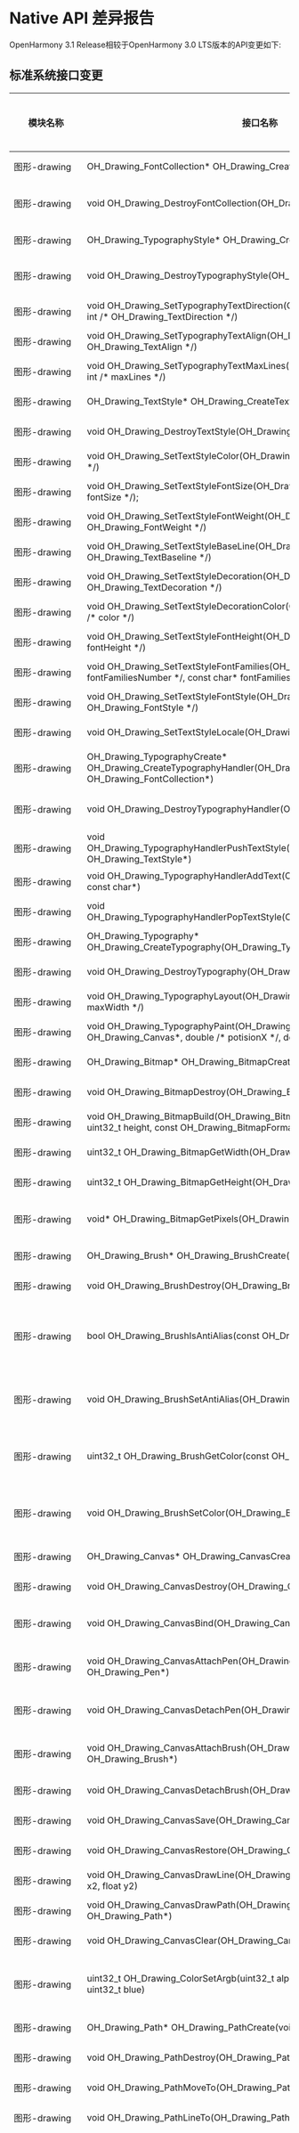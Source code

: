 # Native API 差异报告

OpenHarmony 3.1 Release相较于OpenHarmony 3.0 LTS版本的API变更如下:

## 标准系统接口变更

  | 模块名称 | 接口名称                                                     | 变更类型 | 变更说明                                        |
  | -------- | ------------------------------------------------------------ | -------- | ----------------------------------------------- |
  | 图形-drawing | OH_Drawing_FontCollection* OH_Drawing_CreateFontCollection(void) | 新增     | 创建OH_Drawing_FontCollection                   |
  | 图形-drawing | void OH_Drawing_DestroyFontCollection(OH_Drawing_FontCollection*) | 新增     | 释放被OH_Drawing_FontCollection对象占据的内存   |
  | 图形-drawing  | OH_Drawing_TypographyStyle* OH_Drawing_CreateTypographyStyle(void) | 新增     | 创建OH_Drawing_TypographyStyle                  |
  | 图形-drawing  | void OH_Drawing_DestroyTypographyStyle(OH_Drawing_TypographyStyle*) | 新增     | 释放被OH_Drawing_TypographyStyle对象占据的内存  |
  | 图形-drawing  | void OH_Drawing_SetTypographyTextDirection(OH_Drawing_TypographyStyle*, int /* OH_Drawing_TextDirection */) | 新增     | 设置文本方向                                    |
  | 图形-drawing  | void OH_Drawing_SetTypographyTextAlign(OH_Drawing_TypographyStyle*, int /* OH_Drawing_TextAlign */) | 新增     | 设置文本对齐方式                                |
  | 图形-drawing  | void OH_Drawing_SetTypographyTextMaxLines(OH_Drawing_TypographyStyle*, int /* maxLines */) | 新增     | 设置文本最大行数                                |
  | 图形-drawing  | OH_Drawing_TextStyle* OH_Drawing_CreateTextStyle(void)       | 新增     | 创建OH_Drawing_TextStyle                        |
  | 图形-drawing  | void OH_Drawing_DestroyTextStyle(OH_Drawing_TextStyle*)      | 新增     | 释放被OH_Drawing_TextStyle对象占据的内存        |
  | 图形-drawing  | void OH_Drawing_SetTextStyleColor(OH_Drawing_TextStyle*, uint32_t /* color */) | 新增     | 设置文本颜色                                    |
  | 图形-drawing  | void OH_Drawing_SetTextStyleFontSize(OH_Drawing_TextStyle*, double /* fontSize */); | 新增     | 设置字号                                        |
  | 图形-drawing  | void OH_Drawing_SetTextStyleFontWeight(OH_Drawing_TextStyle*, int /* OH_Drawing_FontWeight */) | 新增     | 设置字重                                        |
  | 图形-drawing  | void OH_Drawing_SetTextStyleBaseLine(OH_Drawing_TextStyle*, int /* OH_Drawing_TextBaseline */) | 新增     | 设置字体基线位置                                |
  | 图形-drawing  | void OH_Drawing_SetTextStyleDecoration(OH_Drawing_TextStyle*, int /* OH_Drawing_TextDecoration */) | 新增     | 设置装饰                                        |
  | 图形-drawing  | void OH_Drawing_SetTextStyleDecorationColor(OH_Drawing_TextStyle*, uint32_t /* color */) | 新增     | 设置装饰颜色                                    |
  | 图形-drawing  | void OH_Drawing_SetTextStyleFontHeight(OH_Drawing_TextStyle*, double /* fontHeight */) | 新增     | 设置字体高度                                    |
  | 图形-drawing  | void OH_Drawing_SetTextStyleFontFamilies(OH_Drawing_TextStyle*,int /* fontFamiliesNumber \*/, const char* fontFamilies[]); | 新增     | 设置字体类型                                    |
  | 图形-drawing  | void OH_Drawing_SetTextStyleFontStyle(OH_Drawing_TextStyle*, int /* OH_Drawing_FontStyle */) | 新增     | 设置字体风格                                    |
  | 图形-drawing  | void OH_Drawing_SetTextStyleLocale(OH_Drawing_TextStyle*, const char*) | 新增     | 设置语言区域                                    |
  | 图形-drawing  | OH_Drawing_TypographyCreate* OH_Drawing_CreateTypographyHandler(OH_Drawing_TypographyStyle*, OH_Drawing_FontCollection*) | 新增     | 创建指向OH_Drawing_TypographyCreate对象的指针   |
  | 图形-drawing  | void OH_Drawing_DestroyTypographyHandler(OH_Drawing_TypographyCreate*) | 新增     | 释放被OH_Drawing_TypographyCreate对象占据的内存 |
  | 图形-drawing  | void OH_Drawing_TypographyHandlerPushTextStyle(OH_Drawing_TypographyCreate*, OH_Drawing_TextStyle*) | 新增     | 排版风格入栈                                    |
  | 图形-drawing  | void OH_Drawing_TypographyHandlerAddText(OH_Drawing_TypographyCreate*, const char*) | 新增     | 设置文本内容                                    |
  | 图形-drawing  | void OH_Drawing_TypographyHandlerPopTextStyle(OH_Drawing_TypographyCreate*) | 新增     | 排版风格出栈                                    |
  | 图形-drawing  | OH_Drawing_Typography* OH_Drawing_CreateTypography(OH_Drawing_TypographyCreate*) | 新增     | 创建OH_Drawing_Typography                       |
  | 图形-drawing  | void OH_Drawing_DestroyTypography(OH_Drawing_Typography*)    | 新增     | 释放OH_Drawing_Typography对象占据的内存         |
  | 图形-drawing  | void OH_Drawing_TypographyLayout(OH_Drawing_Typography*, double /* maxWidth */) | 新增     | 排版布局                                        |
  | 图形-drawing  | void OH_Drawing_TypographyPaint(OH_Drawing_Typography*, OH_Drawing_Canvas*, double /* potisionX */, double /\* potisionY */) | 新增     | 显示文本                                        |
  | 图形-drawing    |OH_Drawing_Bitmap* OH_Drawing_BitmapCreate(void)|新增|函数用于创建一个位图对象|
  | 图形-drawing    |void OH_Drawing_BitmapDestroy(OH_Drawing_Bitmap*)|新增|函数用于销毁位图对象并回收该对象占有内存|
  | 图形-drawing    |void OH_Drawing_BitmapBuild(OH_Drawing_Bitmap*, const uint32_t width, const uint32_t height, const OH_Drawing_BitmapFormat*)|新增|函数用于初始化位图对象的宽度和高度，并且为该位图设置像素格式|
  | 图形-drawing    |uint32_t OH_Drawing_BitmapGetWidth(OH_Drawing_Bitmap*)|新增|该函数用于获取指定位图的宽度|
  | 图形-drawing    |uint32_t OH_Drawing_BitmapGetHeight(OH_Drawing_Bitmap*)|新增|函数用于获取指定位图的高度|
  | 图形-drawing    |void* OH_Drawing_BitmapGetPixels(OH_Drawing_Bitmap*)|新增|函数用于获取指定位图的像素地址，可以通过像素地址获取到位图的像素数据|
  | 图形-drawing    |OH_Drawing_Brush* OH_Drawing_BrushCreate(void)|新增|函数用于创建一个画刷对象|
  | 图形-drawing    |void OH_Drawing_BrushDestroy(OH_Drawing_Brush*)|新增|函数用于销毁画刷对象并回收该对象占有的内存|
  | 图形-drawing    |bool OH_Drawing_BrushIsAntiAlias(const OH_Drawing_Brush*)|新增|函数用于获取画刷是否设置抗锯齿属性，如果为真则说明画刷会启用抗锯齿功能，在绘制图形时会对图形的边缘像素进行半透明的模糊处理|
  | 图形-drawing    |void OH_Drawing_BrushSetAntiAlias(OH_Drawing_Brush*, bool)|新增|函数用于设置画刷的抗锯齿属性，设置为真则画刷在绘制图形时会对图形的边缘像素进行半透明的模糊处理|
  | 图形-drawing    |uint32_t OH_Drawing_BrushGetColor(const OH_Drawing_Brush*)|新增|函数用于获取画刷的颜色属性，颜色属性描述了画刷填充图形时使用的颜色，用一个32位（ARGB）的变量表示|
  | 图形-drawing    |void OH_Drawing_BrushSetColor(OH_Drawing_Brush*, uint32_t color)|新增|函数用于设置画刷的颜色属性，颜色属性描述了画刷填充图形时使用的颜色，用一个32位（ARGB）的变量表示|
  | 图形-drawing    |OH_Drawing_Canvas* OH_Drawing_CanvasCreate(void)|新增|函数用于创建一个画布对象|
  | 图形-drawing    |void OH_Drawing_CanvasDestroy(OH_Drawing_Canvas*)|新增|函数用于销毁画布对象并回收该对象占有的内存|
  | 图形-drawing    |void OH_Drawing_CanvasBind(OH_Drawing_Canvas*, OH_Drawing_Bitmap*)|新增|函数用于将一个位图对象绑定到画布中，使得画布绘制的内容输出到位图中（即CPU渲染）|
  | 图形-drawing    |void OH_Drawing_CanvasAttachPen(OH_Drawing_Canvas*, const OH_Drawing_Pen*)|新增|函数用于设置画笔给画布，画布将会使用设置画笔的样式和颜色去绘制图形形状的轮廓|
  | 图形-drawing    |void OH_Drawing_CanvasDetachPen(OH_Drawing_Canvas*)|新增|函数用于去除掉画布中的画笔，使用后画布将不去绘制图形形状的轮廓|
  | 图形-drawing    |void OH_Drawing_CanvasAttachBrush(OH_Drawing_Canvas*, const OH_Drawing_Brush*)|新增|函数用于设置画刷给画布，画布将会使用设置的画刷样式和颜色去填充绘制的图形形状|
  | 图形-drawing    |void OH_Drawing_CanvasDetachBrush(OH_Drawing_Canvas*)|新增|函数用于去除掉画布中的画刷，使用后画布将不去填充图形形状|
  | 图形-drawing    |void OH_Drawing_CanvasSave(OH_Drawing_Canvas*)|新增|函数用于保存当前画布的状态（画布矩阵）到一个栈顶|
  | 图形-drawing    |void OH_Drawing_CanvasRestore(OH_Drawing_Canvas*)|新增|函数用于恢复保存在栈顶的画布状态（画布矩阵）|
  | 图形-drawing    |void OH_Drawing_CanvasDrawLine(OH_Drawing_Canvas*, float x1, float y1, float x2, float y2)|新增|函数用于画一条直线段|
  | 图形-drawing    |void OH_Drawing_CanvasDrawPath(OH_Drawing_Canvas*, const OH_Drawing_Path*)|新增|函数用于画一个自定义路径|
  | 图形-drawing    |void OH_Drawing_CanvasClear(OH_Drawing_Canvas*, uint32_t color)|新增|函数用于使用指定颜色去清空画布|
  | 图形-drawing    |uint32_t OH_Drawing_ColorSetArgb(uint32_t alpha, uint32_t red, uint32_t green, uint32_t blue)|新增|函数用于将4个变量（分别描述透明度、红色、绿色和蓝色）转化为一个描述颜色的32位（ARGB）变量|
  | 图形-drawing    |OH_Drawing_Path* OH_Drawing_PathCreate(void)|新增|函数用于创建一个路径对象|
  | 图形-drawing    |void OH_Drawing_PathDestroy(OH_Drawing_Path*)|新增|函数用于销毁路径对象并回收该对象占有的内存|
  | 图形-drawing    |void OH_Drawing_PathMoveTo(OH_Drawing_Path*, float x, float y)|新增|函数用于设置自定义路径的起始点位置|
  | 图形-drawing    |void OH_Drawing_PathLineTo(OH_Drawing_Path*, float x, float y)|新增|函数用于添加一条从路径的最后点位置到目标点位置的线段|
  | 图形-drawing    |void OH_Drawing_PathArcTo(OH_Drawing_Path*, float x1, float y1, float x2, float y2, float startDeg, float sweepDeg)|新增|函数用于给路径添加一段弧线，绘制弧线的方式为角度弧，该方式首先会指定一个矩形边框，矩形边框会包裹椭圆，然后会指定一个起始角度和扫描度数，从起始角度扫描截取的椭圆周长一部分即为绘制的弧线。另外会默认添加一条从路径的最后点位置到弧线起始点位置的线段|
  | 图形-drawing    |void OH_Drawing_PathQuadTo(OH_Drawing_Path*, float ctrlX, float ctrlY, float endX, float endY)|新增|函数用于添加一条从路径最后点位置到目标点位置的二阶贝塞尔圆滑曲线|
  | 图形-drawing    |void OH_Drawing_PathCubicTo(OH_Drawing_Path*, float ctrlX1, float ctrlY1, float ctrlX2, float ctrlY2, float endX, float endY)|新增|函数用于添加一条从路径最后点位置到目标点位置的三阶贝塞尔圆滑曲线|
  | 图形-drawing    |void OH_Drawing_PathClose(OH_Drawing_Path*)|新增|函数用于闭合路径，会添加一条从路径起点位置到最后点位置的线段|
  | 图形-drawing    |void OH_Drawing_PathReset(OH_Drawing_Path*)|新增|函数用于重置自定义路径数据|
  | 图形-drawing    |OH_Drawing_Pen* OH_Drawing_PenCreate(void)|新增|函数用于创建一个画笔对象|
  | 图形-drawing    |void OH_Drawing_PenDestroy(OH_Drawing_Pen*)|新增|函数用于销毁画笔对象并回收该对象占有的内存|
  | 图形-drawing    |bool OH_Drawing_PenIsAntiAlias(const OH_Drawing_Pen*)|新增|函数用于获取画笔是否设置抗锯齿属性，如果为真则说明画笔会启用抗锯齿功能，在绘制图形时会对图形的边缘像素进行半透明的模糊处理|
  | 图形-drawing    |void OH_Drawing_PenSetAntiAlias(OH_Drawing_Pen*, bool)|新增|函数用于设置画笔的抗锯齿属性，设置为真则画笔在绘制图形时会对图形的边缘像素进行半透明的模糊处理|
  | 图形-drawing    |uint32_t OH_Drawing_PenGetColor(const OH_Drawing_Pen*)|新增|函数用于获取画笔的颜色属性，颜色属性描述了画笔绘制图形轮廓时使用的颜色，用一个32位（ARGB）的变量表示|
  | 图形-drawing    |void OH_Drawing_PenSetColor(OH_Drawing_Pen*, uint32_t color)|新增|函数用于设置画笔的颜色属性，颜色属性描述了画笔绘制图形轮廓时使用的颜色，用一个32位（ARGB）的变量表示|
  | 图形-drawing    |float OH_Drawing_PenGetWidth(const OH_Drawing_Pen*)|新增|函数用于获取画笔的厚度属性，厚度属性描述了画笔绘制图形轮廓的宽度|
  | 图形-drawing    |void OH_Drawing_PenSetWidth(OH_Drawing_Pen*, float width)|新增|函数用于设置画笔的厚度属性，厚度属性描述了画笔绘制图形轮廓的宽度|
  | 图形-drawing    |float OH_Drawing_PenGetMiterLimit(const OH_Drawing_Pen*)|新增|函数用于获取折线尖角的限制值，当画笔绘制一条折线，转角类型设置为尖角时，那么此时该属性用于限制出现尖角的长度范围，如果超出则平角显示，不超出依然为尖角|
  | 图形-drawing    |void OH_Drawing_PenSetMiterLimit(OH_Drawing_Pen*, float miter)|新增|函数用于设置折线尖角的限制值，当画笔绘制一条折线，转角类型设置为尖角时，那么此时该属性用于限制出现尖角的长度范围，如果超出则平角显示，不超出依然为尖角|
  | 图形-drawing    |OH_Drawing_PenLineCapStyle OH_Drawing_PenGetCap(const OH_Drawing_Pen*)|新增|函数用于获取画笔笔帽的样式|
  | 图形-drawing    |void OH_Drawing_PenSetCap(OH_Drawing_Pen*, OH_Drawing_PenLineCapStyle)|新增|函数用于设置画笔笔帽样式|
  | 图形-drawing    |OH_Drawing_PenLineJoinStyle OH_Drawing_PenGetJoin(const OH_Drawing_Pen*)|新增|函数用于获取画笔绘制折线转角的样式|
  | 图形-drawing    |void OH_Drawing_PenSetJoin(OH_Drawing_Pen*, OH_Drawing_PenLineJoinStyle)|新增|函数用于设置画笔绘制转角的样式|
  | 图形-NativeWindow    | struct NativeWindow* OH_NativeWindow_CreateNativeWindow(void* pSurface) | 新增 | 新增创建NativeWindow实例接口 |
  | 图形-NativeWindow    | void OH_NativeWindow_DestroyNativeWindow(struct NativeWindow* window) | 新增 | 新增NativeWindow对象的引用计数减1接口 |
  | 图形-NativeWindow    | struct NativeWindowBuffer* OH_NativeWindow_CreateNativeWindowBufferFromSurfaceBuffer(void* pSurfaceBuffer) | 新增 | 新增创建NativeWindowBuffer实例接口 |
  | 图形-NativeWindow    | void OH_NativeWindow_DestroyNativeWindowBuffer(struct NativeWindowBuffer* buffer) | 新增 | 新增NativeWindowBuffer对象的引用计数减1接口 |
  | 图形-NativeWindow    | int32_t OH_NativeWindow_NativeWindowRequestBuffer(struct NativeWindow *window, struct NativeWindowBuffer **buffer, int *fenceFd) | 新增 | 新增通过NativeWindow对象申请一块NativeWindowBuffer接口 |
  | 图形-NativeWindow    | int32_t OH_NativeWindow_NativeWindowFlushBuffer(struct NativeWindow *window, struct NativeWindowBuffer *buffer, int fenceFd, Region region) | 新增 | 新增通过NativeWindow将生产好内容的NativeWindowBuffer放回到Buffer队列中接口 |
  | 图形-NativeWindow    | int32_t OH_NativeWindow_NativeWindowAbortBuffer(struct NativeWindow *window, struct NativeWindowBuffer *buffer) | 新增 | 新增通过NativeWindow将之前申请出来的NativeWindowBuffer返还到Buffer队列中接口 |
  | 图形-NativeWindow    | int32_t OH_NativeWindow_NativeWindowHandleOpt(struct NativeWindow *window, int code, ...) | 新增 | 新增设置/获取NativeWindow的属性，包括设置/获取宽高、内容格式等接口 |
  | 图形-NativeWindow    | BufferHandle *OH_NativeWindow_GetBufferHandleFromNative(struct NativeWindowBuffer *buffer) | 新增 | 新增通过NativeWindowBuffer获取该buffer的BufferHandle指针接口 |
  | 图形-NativeWindow    | int32_t OH_NativeWindow_NativeObjectReference(void *obj) | 新增 | 新增增加一个NativeObject的引用计数接口 |
  | 图形-NativeWindow    | int32_t OH_NativeWindow_NativeObjectUnreference(void *obj) | 新增 | 新增减少一个NativeObject的引用计数接口 |
  | 图形-NativeWindow    | int32_t OH_NativeWindow_GetNativeObjectMagic(void *obj) | 新增 | 新增获取NativeObject的MagicId接口 |
  | DFX-hilog    | LOG_DOMAIN                                                   | 新增     | 十六进制整数宏，标识日志所对应的业务领域。                   |
  | DFX-hilog    | LOG_TAG                                                      | 新增     | 字符串宏，标识调用所在的类或者业务。                         |
  | DFX-hilog    | LOG_APP                                                      | 新增     | 日志类型枚举，标识应用日志类型。                             |
  | DFX-hilog    | LOG_DEBUG                                                    | 新增     | 日志级别枚举，标识DEBUG日志级别。                            |
  | DFX-hilog    | LOG_INFO                                                     | 新增     | 日志级别枚举，标识INFO日志级别。                             |
  | DFX-hilog    | LOG_WARN                                                     | 新增     | 日志级别枚举，标识WARN日志级别。                             |
  | DFX-hilog    | LOG_ERROR                                                    | 新增     | 日志级别枚举，标识ERROR日志级别。                            |
  | DFX-hilog    | LOG_FATAL                                                    | 新增     | 日志级别枚举，标识FATAL日志级别。                            |
  | DFX-hilog    | bool OH_LOG_IsLoggable(unsigned int domain, const char *tag, LogLevel level) | 新增     | 普通接口，用于检查指定业务领域、TAG、级别的日志是否可以打印。 |
  | DFX-hilog    | int OH_LOG_Print(LogType type, LogLevel level, unsigned int domain, const char *tag, const char *fmt, ...) | 新增     | 普通接口，用于写日志。                                       |
  | DFX-hilog    | OH_LOG_DEBUG(type, ...)                                      | 新增     | 宏封装接口，用于写DEBUG级别日志。                            |
  | DFX-hilog    | OH_LOG_INFO(type, ...)                                       | 新增     | 宏封装接口，用于写INFO级别日志。                             |
  | DFX-hilog    | OH_LOG_WARN(type, ...)                                       | 新增     | 宏封装接口，用于写WARN级别日志。                             |
  | DFX-hilog    | OH_LOG_ERROR(type, ...)                                      | 新增     | 宏封装接口，用于写ERROR级别日志。                            |
  | DFX-hilog    | OH_LOG_FATAL(type, ...)                                      | 新增     | 宏封装接口，用于写FATAL级别日志。                            |
  | zlib     | ZEXTERN uLong ZEXPORT adler32 OF((uLong adler, const Bytef *buf, uInt len));<br />ZEXTERN uLong ZEXPORT adler32_z OF((uLong adler, const Bytef *buf, z_size_t len)); | 新增     | 使用buf更新adler32                                           |
  | zlib     | ZEXTERN uLong ZEXPORT adler32_combine OF((uLong, uLong, z_off_t)); <br />ZEXTERN uLong ZEXPORT adler32_combine64 OF((uLong, uLong, z_off_t)); | 新增     | 合并两个adler32                                              |
  | zlib     | ZEXTERN int ZEXPORT compress2 OF((Bytef *dest,   uLongf *destLen,  const Bytef *source, uLong sourceLen,  int level));<br />ZEXTERN int ZEXPORT compress OF((Bytef *dest,   uLongf *destLen, const Bytef *source, uLong sourceLen)); | 新增     | 将源缓冲区压缩到目标缓冲区                                   |
  | zlib     | ZEXTERN uLong ZEXPORT compressBound OF((uLong sourceLen));   | 新增     | 返回压缩大小的上限。在compress2/compress调用之前使用，以分配目标缓冲区 |
  | zlib     | ZEXTERN uLong ZEXPORT crc32   OF((uLong crc, const Bytef *buf, uInt len));<br />ZEXTERN uLong ZEXPORT crc32_z OF((uLong adler, const Bytef *buf, z_size_t len)); | 新增     | 使用buf更新crc32                                             |
  | zlib     | ZEXTERN uLong ZEXPORT crc32_combine OF((uLong, uLong, z_off_t));<br />ZEXTERN uLong ZEXPORT crc32_combine64 OF((uLong, uLong, z_off64_t)); | 新增     | 合并两个crc32                                                |
  | zlib     | ZEXTERN int ZEXPORT deflate OF((z_streamp strm, int flush)); | 新增     | 压缩函数                                                     |
  | zlib     | ZEXTERN uLong ZEXPORT deflateBound OF((z_streamp strm, uLong sourceLen)); | 新增     | 返回压缩大小的上限。在deflateInit/deflateInit2调用之后使用，以分配目标缓冲区 |
  | zlib     | ZEXTERN int ZEXPORT deflateCopy OF((z_streamp dest, z_streamp source)); | 新增     | 将目标流设置为源流的完整副本                                 |
  | zlib     | ZEXTERN int ZEXPORT deflateEnd OF((z_streamp strm));         | 新增     | 压缩完成以后,释放空间                                        |
  | zlib     | ZEXTERN int ZEXPORT deflateGetDictionary OF((z_streamp strm, Bytef *dictionary, uInt  *dictLength)); | 新增     | 返回由deflate维护的滑动字典                                  |
  | zlib     | ZEXTERN int ZEXPORT deflateInit_ OF((z_streamp strm, int level, const char *version, int stream_size));<br />ZEXTERN int ZEXPORT deflateInit2_ OF((z_streamp strm, int  level, int  method, int windowBits, int memLevel, int strategy, const char *version, int stream_size)); | 新增     | 压缩初始化的基础函数                                         |
  | zlib     | ZEXTERN int ZEXPORT deflateParams OF((z_streamp strm, int level, int strategy)); | 新增     | 动态更新压缩级别和压缩策略                                   |
  | zlib     | ZEXTERN int ZEXPORT deflatePending OF((z_streamp strm,  unsigned *pending, int *bits)); | 新增     | 返回已生成但尚未在可用输出中提供的输出的字节数和位数         |
  | zlib     | ZEXTERN int ZEXPORT deflatePrime OF((z_streamp strm, int bits, int value)); | 新增     | 在压缩输出流中插入bit                                        |
  | zlib     | ZEXTERN int ZEXPORT deflateReset OF((z_streamp strm));       | 新增     | 等价于 deflateEnd 后跟 deflateInit，但是不释放和重新分配内部压缩状态 |
  | zlib     | ZEXTERN int ZEXPORT deflateSetDictionary OF((z_streamp strm, const Bytef *dictionary, uInt  dictLength)); | 新增     | 从给定的字节序列初始化压缩字典，而不产生任何压缩输出         |
  | zlib     | ZEXTERN int ZEXPORT deflateSetHeader OF((z_streamp strm, gz_headerp head)); | 新增     | 当delateInit2()请求gzip流时，delateSetHeader()提供gzip头信息 |
  | zlib     | ZEXTERN int ZEXPORT deflateTune OF((z_streamp strm, int good_length, int max_lazy, int nice_length, int max_chain)); | 新增     | 微调压缩的内部压缩参数                                       |
  | zlib     | ZEXTERN int ZEXPORT gzbuffer OF((gzFile file, unsigned size)); | 新增     | 设置此库函数使用的内部缓冲区大小。默认缓冲区大小为8192字节   |
  | zlib     | ZEXTERN void ZEXPORT gzclearerr OF((gzFile file));           | 新增     | 清除文件的错误和文件结束标志                                 |
  | zlib     | ZEXTERN int ZEXPORT    gzclose OF((gzFile file));<br />ZEXTERN int ZEXPORT gzclose_r OF((gzFile file));<br />ZEXTERN int ZEXPORT gzclose_w OF((gzFile file)); | 新增     | 刷新所有挂起的输出，关闭压缩文件并解除压缩状态               |
  | zlib     | ZEXTERN int ZEXPORT gzdirect OF((gzFile file));              | 新增     | 如果在读取时直接复制文件，则返回true (1)；如果文件是正在解压缩的gzip流，则返回false (0)。 |
  | zlib     | ZEXTERN gzFile ZEXPORT gzdopen OF((int fd, const char *mode)); | 新增     | 将gzFile与文件描述符fd关联。文件描述符从open、dup、create、管道或fileno等调用中获得（如果文件以前已使用fopen打开）。mode参数与gzopen中的一样 |
  | zlib     | ZEXTERN int ZEXPORT gzeof OF((gzFile file));                 | 新增     | 如果在读取时设置了文件结束指示器，则返回true (1)，否则返回false (0) |
  | zlib     | ZEXTERN const char * ZEXPORT gzerror OF((gzFile file, int *errnum)); | 新增     | 返回给定压缩文件上发生的最后一个错误的错误消息               |
  | zlib     | ZEXTERN int ZEXPORT gzflush OF((gzFile file, int flush));    | 新增     | 将所有挂起的输出刷新到压缩文件中                             |
  | zlib     | ZEXTERN z_size_t ZEXPORT gzfread OF((voidp buf, z_size_t size, z_size_t nitems, gzFile file)); | 新增     | 从文件读取最多n个大小的item到Buf                             |
  | zlib     | ZEXTERN z_size_t ZEXPORT gzfwrite OF((voidpc buf, z_size_t size, z_size_t nitems, gzFile file)); | 新增     | 将n个大小为Buf的item写入文件，复制stdio的fwrite()的接口，使用size_t请求和返回类型 |
  | zlib     | ZEXTERN int ZEXPORT gzgetc OF((gzFile file));<br />ZEXTERN int ZEXPORT gzgetc_ OF((gzFile file)); | 新增     | 从压缩文件中读取一个字节                                     |
  | zlib     | ZEXTERN char * ZEXPORT gzgets OF((gzFile file, char *buf, int len)); | 新增     | 从压缩文件中读取字节，直到读取len-1字符，或读取换行符并将其传输到Buf，或遇到文件结束条件 |
  | zlib     | ZEXTERN z_off_t ZEXPORT gzoffset OF((gzFile));<br />ZEXTERN z_off64_t ZEXPORT gzoffset64 OF((gzFile)); | 新增     | 返回正在读取或写入的文件中的当前偏移量                       |
  | zlib     | ZEXTERN gzFile ZEXPORT gzopen OF((const char *, const char *));<br />ZEXTERN gzFile ZEXPORT gzopen64 OF((const char *, const char *)); | 新增     | 打开gzip (.gz)文件以进行读取或写入                           |
  | zlib     | ZEXTERN int ZEXPORTVA gzprintf Z_ARG((gzFile file, const char *format, ...)); | 新增     | 在格式字符串的控制下转换、格式化和写入参数到压缩文件中       |
  | zlib     | ZEXTERN int ZEXPORT gzputc OF((gzFile file, int c));<br />ZEXTERN int ZEXPORT gzputs OF((gzFile file, const char *s)); | 新增     | 将转换为无符号字符的c写入压缩文件。gzputc返回写入的值，如果出现错误，则返回-1。 |
  | zlib     | ZEXTERN int ZEXPORT gzread OF((gzFile file, voidp buf, unsigned len)); | 新增     | 从压缩文件中读取给定数量的未压缩字节                         |
  | zlib     | ZEXTERN int ZEXPORT    gzrewind OF((gzFile file));           | 新增     | 重定向给定的文件                                             |
  | zlib     | ZEXTERN z_off_t ZEXPORT gzseek OF((gzFile, z_off_t, int));<br />ZEXTERN z_off_t ZEXPORT gzseek64 OF((gzFile, z_off_t, int)); | 新增     | 设置给定压缩文件上下一个gzread或gzwrite的起始位置            |
  | zlib     | ZEXTERN int ZEXPORT gzsetparams OF((gzFile file, int level, int strategy)); | 新增     | 动态更新压缩级别或策略                                       |
  | zlib     | ZEXTERN z_off_t ZEXPORT gztell OF((gzFile));<br />ZEXTERN z_off64_t ZEXPORT gztell64 OF((gzFile)); | 新增     | 返回给定压缩文件上下一个gzread或gzwrite的起始位置            |
  | zlib     | ZEXTERN int ZEXPORT gzungetc OF((int c, gzFile file));       | 新增     | 将一个字符写入流，作为下一次读取时的第一个字符读取           |
  | zlib     | ZEXTERN int ZEXPORT gzwrite OF((gzFile file, voidpc buf, unsigned len)); | 新增     | 将给定数量的未压缩字节写入压缩文件                           |
  | zlib     | ZEXTERN int ZEXPORT inflate OF((z_streamp strm, int flush)); | 新增     | 解压缩尽可能多的数据，并在输入缓冲区变空或输出缓冲区变满时停止 |
  | zlib     | ZEXTERN int ZEXPORT inflateBack OF((z_streamp strm, in_func in, void FAR *in_desc, out_func out, void FAR *out_desc));<br />ZEXTERN int ZEXPORT inflateBackEnd OF((z_streamp strm));<br />ZEXTERN int ZEXPORT inflateBackInit_ OF((z_streamp strm, int windowBits, unsigned char FAR *window, const char *version, int stream_size)); | 新增     | 使用回调接口实现解压                                         |
  | zlib     | ZEXTERN int ZEXPORT inflateCopy OF((z_streamp dest, z_streamp source)); | 新增     | 将目标流设置为源流的完整副本                                 |
  | zlib     | ZEXTERN int ZEXPORT inflateEnd OF((z_streamp strm));         | 新增     | 此流的所有动态分配的数据结构都将被释放                       |
  | zlib     | ZEXTERN int ZEXPORT inflateGetDictionary OF((z_streamp strm, Bytef *dictionary, uInt  *dictLength)); | 新增     | 返回由inflate维护的滑动字典                                  |
  | zlib     | ZEXTERN int ZEXPORT inflateGetHeader OF((z_streamp strm, gz_headerp head)); | 新增     | 将gzip头信息存储在提供的gz_header结构中。                    |
  | zlib     | ZEXTERN int ZEXPORT inflateInit_ OF((z_streamp strm, const char *version, int stream_size));<br _>/ZEXTERN int ZEXPORT inflateInit2_ OF((z_streamp strm, int  windowBits, const char *version, int stream_size)); | 新增     | 解压初始化函数                                               |
  | zlib     | ZEXTERN long ZEXPORT inflateMark OF((z_streamp strm));       | 新增     | 返回两个值，一个在返回值的低16位，另一个在剩余的高位，通过将返回值向下移动16位获得。 |
  | zlib     | ZEXTERN int ZEXPORT inflatePrime OF((z_streamp strm, int bits, int value)); | 新增     | 在inflate输入流中插入位                                      |
  | zlib     | ZEXTERN int ZEXPORT inflateReset OF((z_streamp strm));<br />ZEXTERN int ZEXPORT inflateReset2 OF((z_streamp strm, int windowBits)); | 新增     | 此函数等效于inflateEnd后跟inflateInit，但不会释放和重新分配内部解压缩状态。流将保留可能已由inflateInit2设置的属性。 |
  | zlib     | ZEXTERN int ZEXPORT inflateSetDictionary OF((z_streamp strm, const Bytef *dictionary, uInt  dictLength)); | 新增     | 从给定的未压缩字节序列初始化解压缩字典                       |
  | zlib     | ZEXTERN int ZEXPORT inflateSync OF((z_streamp strm));        | 新增     | 跳过无效的压缩数据，直到找到可能的完全刷新点，或直到跳过所有可用输入。没有输出。 |
  | zlib     | ZEXTERN int ZEXPORT uncompress OF((Bytef *dest,   uLongf *destLen, const Bytef *source, uLong sourceLen));<br />ZEXTERN int ZEXPORT uncompress2 OF((Bytef *dest,   uLongf *destLen, const Bytef *source, uLong *sourceLen)); | 新增     | 将源缓冲区解压到目标缓冲区，sourceLen是源缓冲区的字节长度。  |
  | zlib     | ZEXTERN uLong ZEXPORT zlibCompileFlags OF((void));           | 新增     | 返回指示编译时选项的标志。                                   |
  | zlib     | ZEXTERN const char * ZEXPORT zlibVersion OF((void));         | 新增     | 返回zlib版本                                                 |
  | 全球化-resmgr   | NativeResourceManager *OH_ResourceManager_InitNativeResourceManager(napi_env env, napi_value jsResMgr) | 新增     | 新增初始化native资源管理接口                   |
  | 全球化-resmgr   | void OH_ResourceManager_ReleaseNativeResourceManager(NativeResourceManager *resMgr) | 新增     | 新增释放native资源管理接口                     |
  | 全球化-resmgr   | RawDir *OH_ResourceManager_OpenRawDir(const NativeResourceManager *mgr, const char *dirName) | 新增     | 新增打开指定rawfile目录接口                    |
  | 全球化-resmgr   | RawFile *OH_ResourceManager_OpenRawFile(const NativeResourceManager *mgr, const char *fileName) | 新增     | 新增打开指定rawfile文件接口                    |
  | 全球化-resmgr   | const char *OH_ResourceManager_GetRawFileName(RawDir *rawDir, int index) | 新增     | 新增获取rawfile名字接口                        |
  | 全球化-resmgr   | int OH_ResourceManager_GetRawFileCount(RawDir *rawDir)       | 新增     | 新增获取指定rawfile目录下的rawfile文件数量接口 |
  | 全球化-resmgr   | void OH_ResourceManager_CloseRawDir(RawDir *rawDir)          | 新增     | 新增释放rawfile目录相关资源接口                |
  | 全球化-resmgr   | int OH_ResourceManager_ReadRawFile(const RawFile *rawFile, void *buf, size_t length) | 新增     | 新增读取指定rawfile文件接口                    |
  | 全球化-resmgr   | int OH_ResourceManager_SeekRawFile(const RawFile *rawFile, long offset, int whence) | 新增     | 新增根据指定偏移量查询rawfile中的数据接口      |
  | 全球化-resmgr   | long OH_ResourceManager_GetRawFileSize(RawFile *rawFile)     | 新增     | 新增获取rawfile文件size大小接口                |
  | 全球化-resmgr   | void OH_ResourceManager_CloseRawFile(RawFile *rawFile)       | 新增     | 新增释放rawfile文件相关资源接口                |
  | 全球化-resmgr   | long OH_ResourceManager_GetRawFileOffset(const RawFile *rawFile) | 新增     | 新增获取当前rawfile的偏移量接口                |
  | 全球化-resmgr   | bool OH_ResourceManager_GetRawFileDescriptor(const RawFile *rawFile, RawFileDescriptor &descriptor) | 新增     | 新增获取rawfile的fd接口                        |
  | 全球化-resmgr   | bool OH_ResourceManager_ReleaseRawFileDescriptor(const RawFileDescriptor &descriptor) | 新增     | 新增释放rawfile的fd接口                        |
  |    媒体-multimedia      |   OH_GetImageInfo       |     新增     |    通过pixel的数据地址来获取信息      |
  |    媒体-multimedia      |   OH_AccessPixels       |     新增     |    锁定给定的pixel的数据地址      |
  |    媒体-multimedia      |   OH_UnAccessPixels     |     新增     |    解锁给定的pixel的数据地址      |
  | 媒体-audio_standard | SL_API SLresult SLAPIENTRY slCreateEngine(<br/>    SLObjectItf             *pEngine,<br/>    SLuint32                numOptions,<br/>    const SLEngineOption    *pEngineOptions,<br/>    SLuint32                numInterfaces,<br/>    const SLInterfaceID     *pInterfaceIds,<br/>    const SLboolean         * pInterfaceRequired<br/>); | 新增     | 创建并返回Engine对象      |
  | 媒体-audio_standard | SLObjectItf_<br/>SLresult (*Realize) (<br/>        SLObjectItf self,<br/>        SLboolean async<br/>    ); | 新增     | 初始化Object对象          |
  | 媒体-audio_standard | SLObjectItf_<br/>SLresult (*Resume) (<br/>        SLObjectItf self,<br/>        SLboolean async<br/>    ); | 新增     | 恢复Object对象            |
  | 媒体-audio_standard | SLObjectItf_<br/>SLresult (*GetState) (<br/>        SLObjectItf self,<br/>        SLuint32 * pState<br/>    ); | 新增     | 获取对象的状态            |
  | 媒体-audio_standard | SLObjectItf_<br/>SLresult (*GetInterface) (<br/>        SLObjectItf self,<br/>        const SLInterfaceID iid,<br/>        void * pInterface<br/>    ); | 新增     | 根据接口iid获取对象的接口 |
  | 媒体-audio_standard | SLObjectItf_<br/>SLresult (*RegisterCallback) (<br/>        SLObjectItf self,<br/>        slObjectCallback callback,<br/>        void * pContext<br/>    ); | 新增     | 注册callback              |
  | 媒体-audio_standard | SLObjectItf_<br/>void (*Destroy) (<br/>        SLObjectItf self<br/>    ); | 新增     | 销毁对象                  |
  | 媒体-audio_standard | SLresult (*CreateAudioPlayer) (<br/>        SLEngineItf self,<br/>        SLObjectItf * pPlayer,<br/>        SLDataSource *pAudioSrc,<br/>        SLDataSink *pAudioSnk,<br/>        SLuint32 numInterfaces,<br/>        const SLInterfaceID * pInterfaceIds,<br/>        const SLboolean * pInterfaceRequired<br/>    ); | 新增     | 创建AudioPlayer对象       |
  | 媒体-audio_standard | SLresult (*CreateOutputMix) (<br/>        SLEngineItf self,<br/>        SLObjectItf * pMix,<br/>        SLuint32 numInterfaces,<br/>        const SLInterfaceID * pInterfaceIds,<br/>        const SLboolean * pInterfaceRequired<br/>    ); | 新增     | 创建OutputMix对象         |
  | 媒体-audio_standard | SLPlayItf_<br/>SLresult (*SetPlayState) (<br/>        SLPlayItf self,<br/>        SLuint32 state<br/>    ); | 新增     | 设置Player的状态          |
  | 媒体-audio_standard | SLPlayItf_<br/>SLresult (*GetPlayState) (<br/>        SLPlayItf self,<br/>        SLuint32 *pState<br/>    ); | 新增     | 获取Player的状态          |
  | 媒体-audio_standard | SLBufferQueueItf_<br/>SLresult (*Enqueue) (<br/>        SLBufferQueueItf self,<br/>        const void *pBuffer,<br/>        SLuint32 size<br/>    ); | 新增     | 向BufferQueue中填入数据   |
  | 媒体-audio_standard | SLBufferQueueItf_<br/>SLresult (*Clear) (<br/>        SLBufferQueueItf self<br/>    ); | 新增     | 清除BufferQueue的数据     |
  | 媒体-audio_standard | SLBufferQueueItf_<br/>SLresult (*GetState) (<br/>        SLBufferQueueItf self,<br/>        SLBufferQueueState *pState<br/>    ); | 新增     | 获取BufferQueue的状态     |
  | 媒体-audio_standard | SLVolumeItf_<br/>SLresult (*SetVolumeLevel) (<br/>        SLVolumeItf self,<br/>        SLmillibel level<br/>    ); | 新增     | 设置音量分贝值            |
  | 媒体-audio_standard | SLVolumeItf_<br/>SLresult (*GetVolumeLevel) (<br/>        SLVolumeItf self,<br/>        SLmillibel *pLevel<br/>    ); | 新增     | 获取音量分贝值            |
  | 媒体-audio_standard | SLVolumeItf_<br/>SLresult (*GetMaxVolumeLevel) (<br/>        SLVolumeItf  self,<br/>        SLmillibel *pMaxLevel<br/>    ); | 新增     | 设置支持的最大分贝值      |
  | LIBUV | [LIBUV标准](https://gitee.com/openharmony/docs/tree/2844f08105b08115f6f5694e9f7552e2f1fe3c12/zh-cn/application-dev/reference/native-lib/third_party_libuv) | 新增 | 新增LIBUV接口 |
  | Node-API | [Node-API](https://gitee.com/openharmony/docs/blob/2844f08105b08115f6f5694e9f7552e2f1fe3c12/zh-cn/application-dev/reference/native-lib/third_party_napi/napi.md) | 新增 | NAPI组件对Node-API的接口进行了重新实现，新增支持Node-API标准库中的部分接口 |
  | EGL | [EGL标准](https://github.com/KhronosGroup/EGL-Registry/tree/main/api/EGL/) | 新增 | 新增EGL接口 |
  | GLES3 | [GLES3标准](https://github.com/KhronosGroup/OpenGL-Registry/tree/main/api/GLES3/) | 新增 | 新增OpenGLES3.0接口 |
  | 标准C++库 | [libc++标准](https://libcxx.llvm.org/) | 新增 | 新增标准C++库接口 |
  | 标准C库 | [libc、libm、libdl](https://zh.cppreference.com/w/c/header)组合实现C11标准C库 | 新增 | 新增标准C库接口 |


